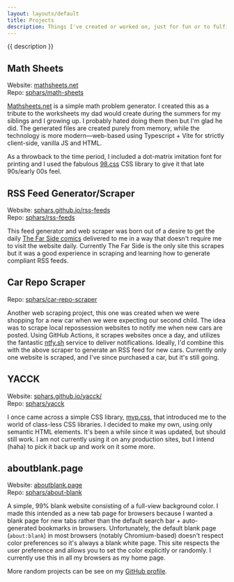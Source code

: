 ```yaml
---
layout: layouts/default
title: Projects
description: Things I've created or worked on, just for fun or to fulfill a need.
---
```


{{ description }}

## Math Sheets

Website: [mathsheets.net](https://www.mathsheets.net)  
Repo: [sphars/math-sheets](https://github.com/sphars/math-sheets)

[Mathsheets.net](https://www.mathsheets.net) is a simple math problem generator. I created this as a tribute to the worksheets my dad would create during the summers for my siblings and I growing up. I probably hated doing them then but I'm glad he did. The generated files are created purely from memory, while the technology is more modern&mdash;web-based using Typescript + Vite for strictly client-side, vanilla JS and HTML.

As a throwback to the time period, I included a dot-matrix imitation font for printing and I used the fabulous [98.css](https://github.com/jdan/98.css) CSS library to give it that late 90s/early 00s feel.

## RSS Feed Generator/Scraper

Website: [sphars.github.io/rss-feeds](https://sphars.github.io/rss-feeds/)  
Repo: [sphars/rss-feeds](https://github.com/sphars/rss-feeds)

This feed generator and web scraper was born out of a desire to get the daily [The Far Side comics](https://www.thefarside.com/) delivered to me in a way that doesn't require me to visit the website daily. Currently The Far Side is the only site this scrapes but it was a good experience in scraping and learning how to generate compliant RSS feeds.

## Car Repo Scraper

Repo: [sphars/car-repo-scraper](https://github.com/sphars/car-repo-scraper)

Another web scraping project, this one was created when we were shopping for a new car when we were expecting our second child. The idea was to scrape local repossession websites to notify me when new cars are posted. Using GitHub Actions, it scrapes websites once a day, and utilizes the fantastic [ntfy.sh](https://ntfy.sh/) service to deliver notifications. Ideally, I'd combine this with the above scraper to generate an RSS feed for new cars. Currently only one website is scraped, and I've since purchased a car, but it's still going.

## YACCK

Website: [sphars.github.io/yacck/](https://sphars.github.io/yacck/)  
Repo: [sphars/yacck](https://github.com/sphars/yacck)

I once came across a simple CSS library, [mvp.css](https://andybrewer.github.io/mvp/), that introduced me to the world of class-less CSS libraries. I decided to make my own, using only semantic HTML elements. It's been a while since it was updated, but should still work. I am not currently using it on any production sites, but I intend (haha) to pick it back up and work on it some more.

## aboutblank.page

Website: [aboutblank.page](https://aboutblank.page/)  
Repo: [sphars/about-blank](https://github.com/sphars/about-blank)

A simple, 99% blank website consisting of a full-view background color. I made this intended as a new tab page for browsers because I wanted a blank page for new tabs rather than the default search bar + auto-generated bookmarks in browsers. Unfortunately, the default blank page (`about:blank`) in most browsers (notably Chromium-based) doesn't respect color preferences so it's always a blank white page. This site respects the user preference and allows you to set the color explicitly or randomly. I currently use this in all my browsers as my home page.

More random projects can be see on my [GitHub profile](https://github.com/sphars).
